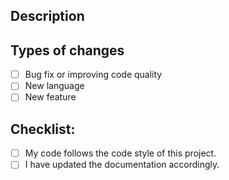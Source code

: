 <!--- Provide a general summary of your changes in the Title above -->

## Description
<!--- Describe your changes in detail -->

## Types of changes
<!--- What types of changes does your code introduce? Put an `x` in all the boxes that apply: -->
- [ ] Bug fix or improving code quality
- [ ] New language 
- [ ] New feature

## Checklist:
<!--- Go over all the following points, and put an `x` in all the boxes that apply. -->
<!--- If you're unsure about any of these, don't hesitate to ask. We're here to help! -->
- [ ] My code follows the code style of this project.
- [ ] I have updated the documentation accordingly.

